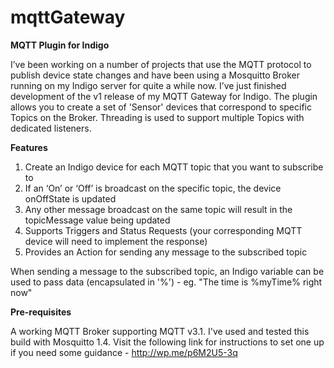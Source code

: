 # mqttGateway
**MQTT Plugin for Indigo**

I’ve been working on a number of projects that use the MQTT protocol to publish device state changes and have been using a Mosquitto Broker running on my Indigo server for quite a while now. I’ve just finished development of the v1 release of my MQTT Gateway for Indigo. The plugin allows you to create a set of 'Sensor' devices that correspond to specific Topics on the Broker. Threading is used to support multiple Topics with dedicated listeners.

**Features**

1. Create an Indigo device for each MQTT topic that you want to subscribe to
2. If an ‘On’ or ‘Off’ is broadcast on the specific topic, the device onOffState is updated
3. Any other message broadcast on the same topic will result in the topicMessage value being updated
4. Supports Triggers and Status Requests (your corresponding MQTT device will need to implement the response)
5. Provides an Action for sending any message to the subscribed topic

When sending a message to the subscribed topic, an Indigo variable can be used to pass data (encapsulated in '%') - eg. "The time is %myTime% right now"

**Pre-requisites**

A working MQTT Broker supporting MQTT v3.1. I've used and tested this build with Mosquitto 1.4. Visit the following link for instructions to set one up if you need some guidance - http://wp.me/p6M2U5-3q
